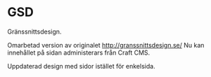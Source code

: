 # GSD
Gränssnittsdesign.

Omarbetad version av originalet http://granssnittsdesign.se/
Nu kan innehållet på sidan administerars från Craft CMS.

Uppdaterad design med sidor istället för enkelsida.
